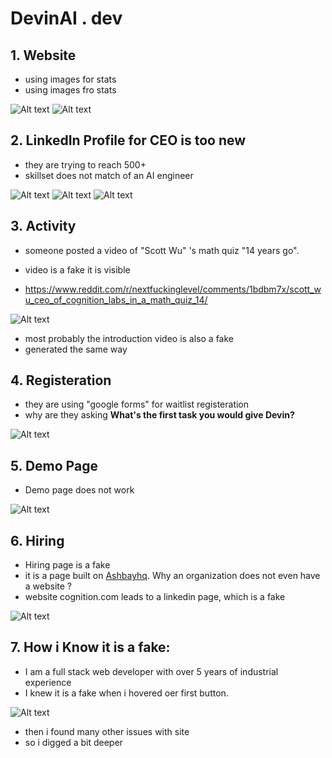 # DevinAI . dev

## 1. Website

- using images for stats
- using images fro stats

![Alt text](image.png)
![Alt text](image-4.png)

## 2. LinkedIn Profile for CEO is too new

- they are trying to reach 500+
- skillset does not match of an AI engineer

![Alt text](image-3.png)
![Alt text](image-1.png)
![Alt text](image-2.png)

## 3. Activity

- someone posted a video of "Scott Wu" 's math quiz "14 years go".
- video is a fake it is visible

- https://www.reddit.com/r/nextfuckinglevel/comments/1bdbm7x/scott_wu_ceo_of_cognition_labs_in_a_math_quiz_14/

![Alt text](image-5.png)

- most probably the introduction video is also a fake
- generated the same way

## 4. Registeration

- they are using "google forms" for waitlist registeration
- why are they asking **What's the first task you would give Devin?**

![Alt text](image-6.png)

## 5. Demo Page

- Demo page does not work

![Alt text](Record_select-area_20240315094815.gif)

## 6. Hiring

- Hiring page is a fake
- it is a page built on [Ashbayhq](https://jobs.ashbyhq.com/cognition). Why an organization does not even have a website ?
- website cognition.com leads to a linkedin page, which is a fake

![Alt text](image-7.png)

## 7. How i Know it is a fake:

- I am a full stack web developer with over 5 years of industrial experience
- I knew it is a fake when i hovered oer first button.

![Alt text](Record_select-area_20240315094603.gif)

- then i found many other issues with site
- so i digged a bit deeper